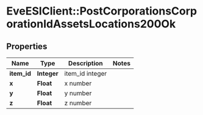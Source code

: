# EveESIClient::PostCorporationsCorporationIdAssetsLocations200Ok

## Properties
Name | Type | Description | Notes
------------ | ------------- | ------------- | -------------
**item_id** | **Integer** | item_id integer | 
**x** | **Float** | x number | 
**y** | **Float** | y number | 
**z** | **Float** | z number | 


